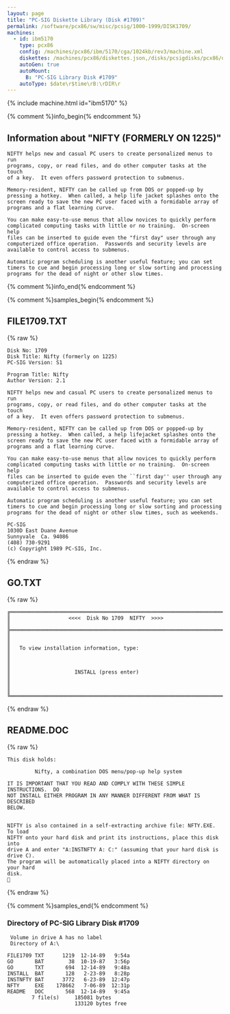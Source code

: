 ```yaml
---
layout: page
title: "PC-SIG Diskette Library (Disk #1709)"
permalink: /software/pcx86/sw/misc/pcsig/1000-1999/DISK1709/
machines:
  - id: ibm5170
    type: pcx86
    config: /machines/pcx86/ibm/5170/cga/1024kb/rev3/machine.xml
    diskettes: /machines/pcx86/diskettes.json,/disks/pcsigdisks/pcx86/diskettes.json
    autoGen: true
    autoMount:
      B: "PC-SIG Library Disk #1709"
    autoType: $date\r$time\rB:\rDIR\r
---
```


{% include machine.html id="ibm5170" %}

{% comment %}info_begin{% endcomment %}

## Information about "NIFTY (FORMERLY ON 1225)"

    NIFTY helps new and casual PC users to create personalized menus to run
    programs, copy, or read files, and do other computer tasks at the touch
    of a key.  It even offers password protection to submenus.
    
    Memory-resident, NIFTY can be called up from DOS or popped-up by
    pressing a hotkey.  When called, a help life jacket splashes onto the
    screen ready to save the new PC user faced with a formidable array of
    programs and a flat learning curve.
    
    You can make easy-to-use menus that allow novices to quickly perform
    complicated computing tasks with little or no training.  On-screen help
    files can be inserted to guide even the "first day" user through any
    computerized office operation.  Passwords and security levels are
    available to control access to submenus.
    
    Automatic program scheduling is another useful feature; you can set
    timers to cue and begin processing long or slow sorting and processing
    programs for the dead of night or other slow times.
{% comment %}info_end{% endcomment %}

{% comment %}samples_begin{% endcomment %}

## FILE1709.TXT

{% raw %}
```
Disk No: 1709
Disk Title: Nifty (formerly on 1225)
PC-SIG Version: S1

Program Title: Nifty
Author Version: 2.1

NIFTY helps new and casual PC users to create personalized menus to run
programs, copy, or read files, and do other computer tasks at the touch
of a key.  It even offers password protection to submenus.

Memory-resident, NIFTY can be called up from DOS or popped-up by
pressing a hotkey.  When called, a help lifejacket splashes onto the
screen ready to save the new PC user faced with a formidable array of
programs and a flat learning curve.

You can make easy-to-use menus that allow novices to quickly perform
complicated computing tasks with little or no training.  On-screen help
files can be inserted to guide even the ``first day'' user through any
computerized office operation.  Passwords and security levels are
available to control access to submenus.

Automatic program scheduling is another useful feature; you can set
timers to cue and begin processing long or slow sorting and processing
programs for the dead of night or other slow times, such as weekends.

PC-SIG
1030D East Duane Avenue
Sunnyvale  Ca. 94086
(408) 730-9291
(c) Copyright 1989 PC-SIG, Inc.
```
{% endraw %}

## GO.TXT

{% raw %}
```
╔═════════════════════════════════════════════════════════════════════════╗
║                   <<<<  Disk No 1709  NIFTY  >>>>                       ║
╠═════════════════════════════════════════════════════════════════════════╣
║                                                                         ║
║   To view installation information, type:                               ║
║                                                                         ║
║                     INSTALL (press enter)                               ║
║                                                                         ║
╚═════════════════════════════════════════════════════════════════════════╝
```
{% endraw %}

## README.DOC

{% raw %}
```
This disk holds:

         Nifty, a combination DOS menu/pop-up help system

IT IS IMPORTANT THAT YOU READ AND COMPLY WITH THESE SIMPLE INSTRUCTIONS.  DO
NOT INSTALL EITHER PROGRAM IN ANY MANNER DIFFERENT FROM WHAT IS DESCRIBED
BELOW.


NIFTY is also contained in a self-extracting archive file: NFTY.EXE.  To load
NIFTY onto your hard disk and print its instructions, place this disk into
drive A and enter "A:INSTNFTY A: C:" (assuming that your hard disk is drive C).
The program will be automatically placed into a NIFTY directory on your hard
disk.

```
{% endraw %}

{% comment %}samples_end{% endcomment %}

### Directory of PC-SIG Library Disk #1709

     Volume in drive A has no label
     Directory of A:\

    FILE1709 TXT      1219  12-14-89   9:54a
    GO       BAT        38  10-19-87   3:56p
    GO       TXT       694  12-14-89   9:48a
    INSTALL  BAT       128   2-23-89   8:28p
    INSTNFTY BAT      3772   6-23-89  12:47p
    NFTY     EXE    178662   7-06-89  12:31p
    README   DOC       568  12-14-89   9:45a
            7 file(s)     185081 bytes
                          133120 bytes free
